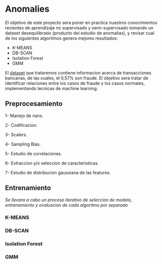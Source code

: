 
# Anomalies

El objetivo de este proyecto sera poner en practica nuestros conocimientos recientes de aprendizaje no supervisado y semi-supervisado tomando un dataset desequilibrado (producto del estudio de anomalias), y revisar cual de los siguientes algoritmos genera mejores resultados:

* K-MEANS
* DB-SCAN
* Isolation Forest
* GMM

El [dataset](https://www.kaggle.com/datasets/priyamchoksi/credit-card-transactions-dataset) que trataremos contiene informacion acerca de transacciones bancarias, de las cuales, el 0,57% son fraude. El objetivo sera tratar de identificar relaciones entre los casos de fraude y los casos normales, implementando tecnicas de machine learning.



## Preprocesamiento


1- Manejo de nans.

2- Codificacion.

3- Scalers.

4- Sampling Bias.

5- Estudio de correlaciones.

6- Extraccion y/o seleccion de caracteristicas.

7- Estudio de distribucion gaussiana de las features.

## Entrenamiento

*Se llevara a cabo un proceso iterativo de seleccion de modelo, entrenamiento y evaluacion de cada algoritmo por separado*

### K-MEANS

### DB-SCAN

### Isolation Forest

### GMM